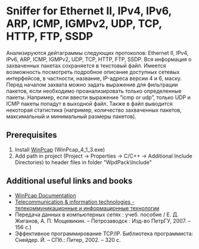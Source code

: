 # Sniffer for Ethernet II, IPv4, IPv6, ARP, ICMP, IGMPv2, UDP, TCP, HTTP, FTP, SSDP
Анализируются дейтаграммы следующих протоколов: Ethernet II, IPv4, IPv6, ARP, ICMP, IGMPv2, UDP, TCP, HTTP, FTP, SSDP. Вся информация о захваченных пакетах сохраняется в текстовый файл. Имеется возможность посмотреть подробное описание доступных сетевых интерфейсов, в частности, название, IP-адреса версии 4 и 6, маску. Перед началом захвата можно задать выражение для фильтрации пакетов, если необходимо проанализировать только определенные пакеты. Например, если ввести выражение “icmp or udp”, только UDP и ICMP пакеты попадут в выходной файл. Также в файл выводится некоторая статистика (например, количество захваченных пакетов, максимальный и минимальный размеры пакетов).

## Prerequisites
1) Install [WinPcap](https://www.winpcap.org/) (WinPcap_4_1_3.exe)
2) Add path in project (Project -> Properties -> C/C++ -> Additional Include Directories) to header files in folder "WpdPack\Include"

## Additional useful links and books
- [WinPcap Documentation](http://www.winpcap.org/docs/docs_412/html/main.html)
- [Telecommunication & information technologies - телекоммуникационные и информационные технологии](http://book.itep.ru/ )
- Передача  данных  в  компьютерных  сетях  :  учеб.  пособие  / Е. Д. Жиганов,  А. П. Мощевикин.  –  Петрозаводск  :  Изд-во ПетрГУ, 2007. – 156 с.)
- Эффективное программирование TCP/IP. Библиотека программиста: Снейдер. Й. – СПб.: Питер, 2002. – 320 с.
